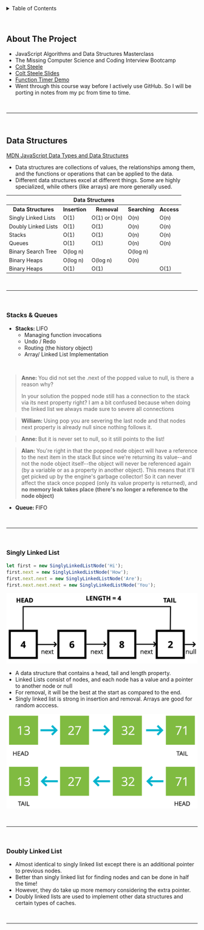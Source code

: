 <details>
  <summary>Table of Contents</summary>
  <ol>
    <li>
      <a href="#data-structures">Data Structures</a>
      <ol>
        <li><a href="#stacks--queues">Stacks & Queues</a></li>
        <li><a href="#singly-linked-list">Singly Linked List</a></li>
        <li><a href="#doubly-linked-list">Doubly Linked List</a></li>
      </ol>
    </li>
  </ol>
</details>

&nbsp;

## About The Project

- JavaScript Algorithms and Data Structures Masterclass
- The Missing Computer Science and Coding Interview Bootcamp
- [Colt Steele](https://github.com/Colt)
- [Colt Steele Slides](https://cs.slides.com/colt_steele/)
- [Function Timer Demo](https://rithmschool.github.io/function-timer-demo/)
- Went through this course way before I actively use GitHub. So I will be porting in notes from my pc from time to time.

&nbsp;

---

&nbsp;

## Data Structures

[MDN JavaScript Data Types and Data Structures](https://developer.mozilla.org/en-US/docs/Web/JavaScript/Data_structures)

- Data structures are collections of values, the relationships among them, and the functions or operations that can be applied to the data.
- Different data structures excel at different things. Some are highly specialized, while others (like arrays) are more generally used.

<table>
  <tr>
    <th colspan="5">Data Structures</th>
  </tr>
  <tr>
    <th>Data Structures</th>
    <th>Insertion</th>
    <th>Removal</th>
    <th>Searching</th>
    <th>Access</th>
  </tr>
  <tr>
    <td>Singly Linked Lists</td>
    <td>O(1)</td>
    <td>O(1) or O(n)</td>
    <td>O(n)</td>
    <td>O(n)</td>
  </tr>
  <tr>
    <td>Doubly Linked Lists</td>
    <td>O(1)</td>
    <td>O(1)</td>
    <td>O(n)</td>
    <td>O(n)</td>
  </tr>
  <tr>
    <td>Stacks</td>
    <td>O(1)</td>
    <td>O(1)</td>
    <td>O(n)</td>
    <td>O(n)</td>
  </tr>
  <tr>
    <td>Queues</td>
    <td>O(1)</td>
    <td>O(1)</td>
    <td>O(n)</td>
    <td>O(n)</td>
  </tr>
  <tr>
    <td>Binary Search Tree</td>
    <td>O(log n)</td>
    <td></td>
    <td>O(log n)</td>
    <td></td>
  </tr>
  <tr>
    <td>Binary Heaps</td>
    <td>O(log n)</td>
    <td>O(log n)</td>
    <td>O(n)</td>
    <td></td>
  </tr>
  <tr>
    <td>Binary Heaps</td>
    <td>O(1)</td>
    <td>O(1)</td>
    <td></td>
    <td>O(1)</td>
  </tr>
</table>

&nbsp;

---

&nbsp;

### Stacks & Queues

- <b>Stacks: </b>LIFO
  - Managing function invocations
  - Undo / Redo
  - Routing (the history object)
  - Array/ Linked List Implementation

&nbsp;

> <b>Anne: </b>You did not set the .next of the popped value to null, is there a reason why?
>
> In your solution the popped node still has a connection to the stack via its next property right? I am a bit confused because when doing the linked list we always made sure to severe all connections

> <b>William: </b>Using pop you are severing the last node and that nodes next property is already null since nothing follows it.

> <b>Anne: </b>But it is never set to null, so it still points to the list!

> <b>Alan: </b>You're right in that the popped node object will have a reference to the next item in the stack But since we're returning its value--and not the node object itself--the object will never be referenced again (by a variable or as a property in another object). This means that it'll get picked up by the engine's garbage collector! So it can never affect the stack once popped (only its value property is returned), and <b>no memory leak takes place (there's no longer a reference to the node object)</b>

- <b>Queue: </b>FIFO

&nbsp;

---

&nbsp;

### Singly Linked List

```js
let first = new SinglyLinkedListNode('Hi');
first.next = new SinglyLinkedListNode('How');
first.next.next = new SinglyLinkedListNode('Are');
first.next.next.next = new SinglyLinkedListNode('You');
```

![singly-linked-list](0-slides/singly-linked-list.png)

- A data structure that contains a head, tail and length property.
- Linked Lists consist of nodes, and each node has a value and a pointer to another node or null
- For removal, it will be the best at the start as compared to the end.
- Singly linked list is strong in insertion and removal. Arrays are good for random acccess.

![reverse-singly-linked-list](0-slides/reverse-singly-linked-list.png)

&nbsp;

---

&nbsp;

### Doubly Linked List

- Almost identical to singly linked list except there is an additional pointer to previous nodes.
- Better than singly linked list for finding nodes and can be done in half the time!
- However, they do take up more memory considering the extra pointer.
- Doubly linked lists are used to implement other data structures and certain types of caches.

&nbsp;

---

&nbsp;
